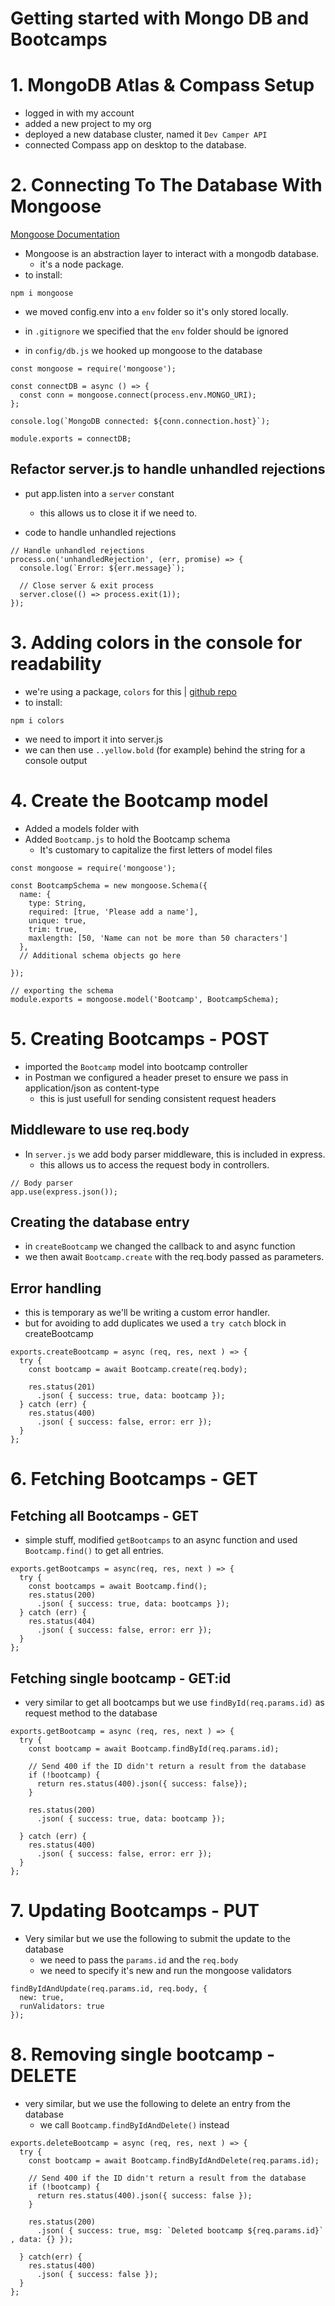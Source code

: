# Getting started with Mongo DB and Bootcamps

# 1. MongoDB Atlas & Compass Setup
- logged in with my account
- added a new project to my org
- deployed a new database cluster, named it `Dev Camper API`
- connected Compass app on desktop to the database.

# 2. Connecting To The Database With Mongoose
[Mongoose Documentation](https://mongoosejs.com/docs/guide.html)

- Mongoose is an abstraction layer to interact with a mongodb database.
  - it's a node package.
- to install:
``` JS Terminal
npm i mongoose
```
- we moved config.env into a `env` folder so it's only stored locally. 
- in `.gitignore` we specified that the `env` folder should be ignored

- in `config/db.js` we hooked up mongoose to the database
``` JS db.js
const mongoose = require('mongoose');

const connectDB = async () => {
  const conn = mongoose.connect(process.env.MONGO_URI);
};

console.log(`MongoDB connected: ${conn.connection.host}`);

module.exports = connectDB;
```

## Refactor server.js to handle unhandled rejections
- put app.listen into a `server` constant
  - this allows us to close it if we need to.

- code to handle unhandled rejections
``` JS server.js
// Handle unhandled rejections
process.on('unhandledRejection', (err, promise) => {
  console.log(`Error: ${err.message}`);
  
  // Close server & exit process
  server.close(() => process.exit(1));
});
```

# 3. Adding colors in the console for readability
- we're using a package, `colors` for this | [github repo](https://github.com/Marak/colors.js)
- to install:
``` JS Terminal
npm i colors
```
- we need to import it into server.js
- we can then use `..yellow.bold` (for example) behind the string for a console output

# 4. Create the Bootcamp model
- Added a models folder with 
- Added `Bootcamp.js` to hold the Bootcamp schema
  - It's customary to capitalize the first letters of model files
``` JS models/Bootcamp.js
const mongoose = require('mongoose');

const BootcampSchema = new mongoose.Schema({
  name: {
    type: String,
    required: [true, 'Please add a name'],
    unique: true,
    trim: true,
    maxlength: [50, 'Name can not be more than 50 characters']
  },
  // Additional schema objects go here

});

// exporting the schema
module.exports = mongoose.model('Bootcamp', BootcampSchema);
```

# 5. Creating Bootcamps - POST
- imported the `Bootcamp` model into bootcamp controller
- in Postman we configured a header preset to ensure we pass in application/json as content-type
  - this is just usefull for sending consistent request headers

## Middleware to use req.body
- In `server.js` we add body parser middleware, this is included in express.
  - this allows us to access the request body in controllers.
``` JS server.js
// Body parser
app.use(express.json());
```

## Creating the database entry
- in `createBootcamp` we changed the callback to and async function
- we then await `Bootcamp.create` with the req.body passed as parameters.

## Error handling
- this is temporary as we'll be writing a custom error handler.
- but for avoiding to add duplicates we used a `try catch` block in createBootcamp 
``` JS controllers/bootcamps.js
exports.createBootcamp = async (req, res, next ) => {
  try {
    const bootcamp = await Bootcamp.create(req.body);
    
    res.status(201)
      .json( { success: true, data: bootcamp });
  } catch (err) {
    res.status(400)
      .json( { success: false, error: err });
  }
};
```

# 6. Fetching Bootcamps - GET
## Fetching all Bootcamps - GET
- simple stuff, modified `getBootcamps` to an async function and used `Bootcamp.find()` to get all entries.
``` JS controllers/bootcamps.js
exports.getBootcamps = async(req, res, next ) => {
  try {
    const bootcamps = await Bootcamp.find();
    res.status(200)
      .json( { success: true, data: bootcamps });
  } catch (err) {
    res.status(404)
      .json( { success: false, error: err });
  }
};
```
## Fetching single bootcamp - GET:id
- very similar to get all bootcamps but we use `findById(req.params.id)` as request method to the database
``` JS controllers.bootcamps.js
exports.getBootcamp = async (req, res, next ) => {
  try {
    const bootcamp = await Bootcamp.findById(req.params.id);

    // Send 400 if the ID didn't return a result from the database
    if (!bootcamp) {
      return res.status(400).json({ success: false});
    }

    res.status(200)
      .json( { success: true, data: bootcamp });

  } catch (err) {
    res.status(400)
      .json( { success: false, error: err });
  }
};
```

# 7. Updating Bootcamps - PUT
- Very similar but we use the following to submit the update to the database
  - we need to pass the `params.id` and the `req.body`
  - we need to specify it's new and run the mongoose validators
``` JS controllers/bootcamps.js | updateBootcamp()
findByIdAndUpdate(req.params.id, req.body, {
  new: true,
  runValidators: true
});
```

# 8. Removing single bootcamp - DELETE
- very similar, but we use the following to delete an entry from the database
  - we call `Bootcamp.findByIdAndDelete()` instead
``` JS controllers/bootcamps.js | deleteBootcamp()
exports.deleteBootcamp = async (req, res, next ) => {
  try {
    const bootcamp = await Bootcamp.findByIdAndDelete(req.params.id);

    // Send 400 if the ID didn't return a result from the database
    if (!bootcamp) {
      return res.status(400).json({ success: false });
    }

    res.status(200)
      .json( { success: true, msg: `Deleted bootcamp ${req.params.id}` , data: {} });

  } catch(err) {
    res.status(400)
      .json( { success: false });
  }
};
```













